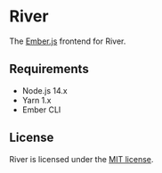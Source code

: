 # River

The [Ember.js](https://emberjs.com) frontend for River.

## Requirements

- Node.js 14.x
- Yarn 1.x
- Ember CLI

## License

River is licensed under the [MIT license](LICENSE).

